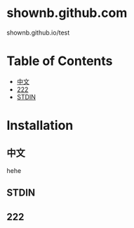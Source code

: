 # shownb.github.com
shownb.github.io/test

Table of Contents
=================

  * [中文](#111)
  * [222](#222)
  * [STDIN](#stdin)

Installation
============

中文
-----
hehe


STDIN
-----













222
-----
